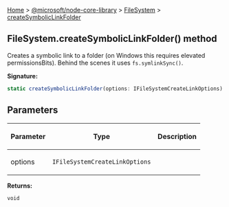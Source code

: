 [Home](./index) &gt; [@microsoft/node-core-library](./node-core-library.md) &gt; [FileSystem](./node-core-library.filesystem.md) &gt; [createSymbolicLinkFolder](./node-core-library.filesystem.createsymboliclinkfolder.md)

## FileSystem.createSymbolicLinkFolder() method

Creates a symbolic link to a folder (on Windows this requires elevated permissionsBits). Behind the scenes it uses `fs.symlinkSync()`<!-- -->.

<b>Signature:</b>

```typescript
static createSymbolicLinkFolder(options: IFileSystemCreateLinkOptions): void;
```

## Parameters

|  <p>Parameter</p> | <p>Type</p> | <p>Description</p> |
|  --- | --- | --- |
|  <p>options</p> | <p>`IFileSystemCreateLinkOptions`</p> |  |

<b>Returns:</b>

`void`

